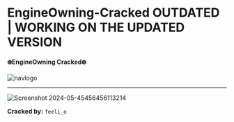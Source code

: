 # EngineOwning-Cracked OUTDATED |  WORKING ON THE UPDATED VERSION
**❄️EngineOwning Cracked❄️**

![navlogo](https://github.com/FeelioDEV/EngineOwning-Cracked/assets/168641013/c01579ee-5a11-408b-bb7b-8aa7a08e7aba)
_______________________________________________________________________________________________________________________

![Screenshot 2024-05-45456456113214](https://github.com/FeelioDEV/EngineOwning-Cracked/assets/168641013/9fab1e56-4909-42f0-9d11-75ac4a898b42)

**Cracked by:** `feeli_o`
